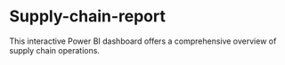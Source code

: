 # Supply-chain-report
This interactive Power BI dashboard offers a comprehensive overview of supply chain operations.
